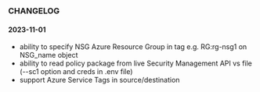 ### CHANGELOG

#### 2023-11-01

* ability to specify NSG Azure Resource Group in tag e.g. RG:rg-nsg1 on NSG_name object
* ability to read policy package from live Security Management API vs file (--sc1 option and creds in .env file)
* support Azure Service Tags in source/destination

